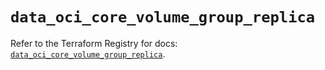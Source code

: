 # `data_oci_core_volume_group_replica`

Refer to the Terraform Registry for docs: [`data_oci_core_volume_group_replica`](https://registry.terraform.io/providers/hashicorp/oci/7.19.0/docs/data-sources/core_volume_group_replica).

